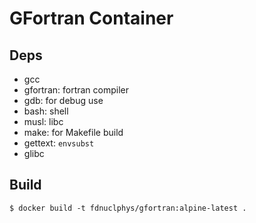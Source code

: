 # GFortran Container

## Deps

  - gcc
  - gfortran: fortran compiler
  - gdb: for debug use
  - bash: shell
  - musl: libc
  - make: for Makefile build
  - gettext: `envsubst`
  - glibc

## Build

```shell
$ docker build -t fdnuclphys/gfortran:alpine-latest .
```